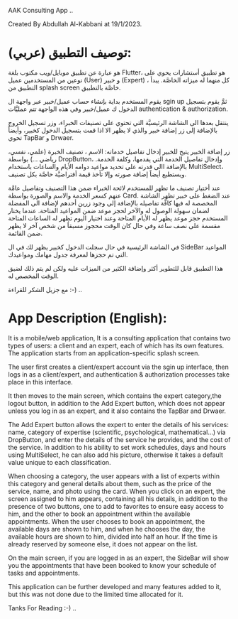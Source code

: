 AAK Consulting App ..

Created By Abdullah Al-Kabbani at 19/1/2023.

# توصيف التطبيق (عربي):

هو عبارة عن تطبيق موبايل/ويب مكتوب بلغة Flutter،
هو تطبيق أستشارات يحوي على نوعين من المستخدمين عميل (User) و خبير (Expert) ، كل منهما له ميزاته الخاصَّة. يبدأ التطبيق من splash screen خاصَّة بالتطبيق.

يقوم المستخدم بداية بإنشاء حساب عميل/خبير عبر واجهة ال sgin up ثمَّ يقوم بتسجيل الدخول ك عميل/خبير وفي هذه الواجهة تتم عمليَّات authentication & authorization.

ينتقل بعدها الى الشاشة الرئيسيَّة التي تحتوي على تصنيفات الخبراء، وزر تسجيل الخروج بالإضافة إلى زر إضافة خبير والذي لا يظهر الا اذا قمت بتسجيل الدخول كخبير، وأيضاً تحوي TapBar و Drwaer.

زر إضافة الخبير يتيح للخبير إدخال تفاصيل خدماته: الاسم ، تصنيف الخبرة (علمي، نفسي، رياضي ...) بواسطة DropButton، وإدخال تفاصيل الخدمة التي يقدمها، وكلفة الخدمة.
بالإضافة االى قدرته على تحديد مواعيد دوامه الأيام والساعات باستخدام MultiSelect، ويستطيع أيضاً إضافة صورته وإلا تأخذ قيمة أفتراضيَّة حاصَّة بكل تصنيف.

عند أختيار تصنيف ما تظهر للمستخدم لائحة الخبراء ضمن هذا التصنيف وتفاصيل عامَّة عنهم كسعر الخدمة والاسم والصورة بواسطة Card.
عند الضغط على خبير تظهر الشاشة المخصصة له فيها كافَّة تفاصيله بالإضافة إلى وجود زرين أحدهم لإضافة الى المفضلة لضمان سهولة الوصول له والآخر لحجز موعد ضمن المواعيد المتاحة.
عندما يختار المستخدم حجز موعد يظهر له الأيام المتاحة وعند اختيار اليوم تظهر له الساعات المتاحة مقسمة على نصف ساعة وفي حال كان الوقت محجوز مسبقاُ من شخص آخر لا يظهر ضمن القائمة.

في الشاشة الرئيسية في حال سجلت الدخول كخبير يظهر لك في ال SideBar المواعيد التي تم حجزها لمعرفة جدول مهامك ومواعيدك.

هذا التطبيق قابل للتطوير أكثر وإضافة الكثير من الميزات عليه ولكن لم يتم ذلك لضيق الوقت المخصص له.


مع جزيل الشكر للقراءة :-) ..


# App Description (English):

It is a mobile/web application,
It is a consulting application that contains two types of users: a client and an expert, each of which has its own features. The application starts from an application-specific splash screen.

The user first creates a client/expert account via the sgin up interface, then logs in as a client/expert, and authentication & authorization processes take place in this interface.

It then moves to the main screen, which contains the expert category,the logout button, in addition to the Add Expert button, which does not appear unless you log in as an expert, and it also contains the TapBar and Drwaer.

The Add Expert button allows the expert to enter the details of his services: name, category of expertise (scientific, psychological, mathematical...) via DropButton, and enter the details of the service he provides, and the cost of the service.
In addition to his ability to set work schedules, days and hours using MultiSelect, he can also add his picture, otherwise it takes a default value unique to each classification.

When choosing a category, the user appears with a list of experts within this category and general details about them, such as the price of the service, name, and photo using the card.
When you click on an expert, the screen assigned to him appears, containing all his details, in addition to the presence of two buttons, one to add to favorites to ensure easy access to him, and the other to book an appointment within the available appointments.
When the user chooses to book an appointment, the available days are shown to him, and when he chooses the day, the available hours are shown to him, divided into half an hour. If the time is already reserved by someone else, it does not appear on the list.

On the main screen, if you are logged in as an expert, the SideBar will show you the appointments that have been booked to know your schedule of tasks and appointments.

This application can be further developed and many features added to it, but this was not done due to the limited time allocated for it.


Tanks For Reading :-) ..


